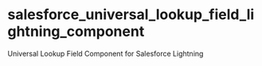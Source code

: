 # salesforce_universal_lookup_field_lightning_component
Universal Lookup Field Component for Salesforce Lightning
